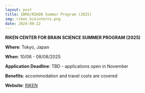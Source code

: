 ```yaml
---
layout: post
title: IBRO/RIKEN Summer Program (2025) 
img: riken_biointerns.png
date: 2024-09-22
---
```


**RIKEN CENTER FOR BRAIN SCIENCE SUMMER PROGRAM (2025)**

**Where**: Tokyo, Japan

**When**: 10/06 - 08/08/2025 

**Application Deadline**: TBD - applications open in November  

**Benefits**: accommodation and travel costs are covered

**Website**: [RIKEN](https://cbs.riken.jp/en/summer/)

